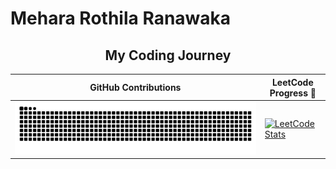 # Mehara Rothila Ranawaka

<div align="center">

## My Coding Journey

|  GitHub Contributions    | LeetCode Progress 🧩 |
| ------------------------ | ------------------- |
| <picture><source media="(prefers-color-scheme: dark)" srcset="https://raw.githubusercontent.com/mehara-rothila/mehara-rothila/output/github-contribution-grid-snake-dark.svg"><source media="(prefers-color-scheme: light)" srcset="https://raw.githubusercontent.com/mehara-rothila/mehara-rothila/output/github-contribution-grid-snake.svg"><img alt="github contribution grid snake animation" src="https://raw.githubusercontent.com/mehara-rothila/mehara-rothila/output/github-contribution-grid-snake.svg"></picture> | [![LeetCode Stats](https://leetcard.jacoblin.cool/mehara-rothila?theme=dark&font=Baloo&ext=heatmap)](https://leetcode.com/mehara-rothila) |

</div>
